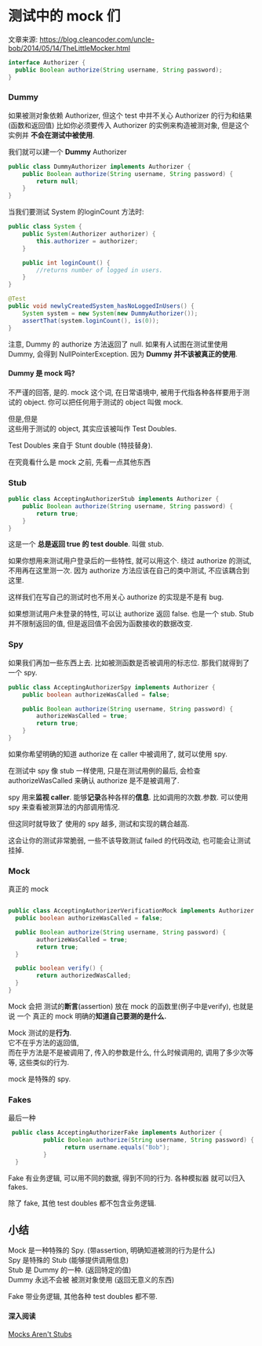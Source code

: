 # 测试中的 mock 们

文章来源: https://blog.cleancoder.com/uncle-bob/2014/05/14/TheLittleMocker.html


```java
interface Authorizer {
  public Boolean authorize(String username, String password);
}
```


### Dummy

如果被测对象依赖 Authorizer, 但这个 test 中并不关心 Authorizer 的行为和结果(函数和返回值)
比如你必须要传入 Authorizer 的实例来构造被测对象, 但是这个实例并 **不会在测试中被使用**. 

我们就可以建一个 **Dummy** Authorizer

```java
public class DummyAuthorizer implements Authorizer {
    public Boolean authorize(String username, String password) {
	    return null;
    }
}
```

当我们要测试 System 的loginCount 方法时:

```java
public class System {
    public System(Authorizer authorizer) {
        this.authorizer = authorizer;
    }

    public int loginCount() {
        //returns number of logged in users.
    }
}

@Test
public void newlyCreatedSystem_hasNoLoggedInUsers() {
    System system = new System(new DummyAuthorizer());
    assertThat(system.loginCount(), is(0));
}
```

注意, Dummy 的 authorize 方法返回了 null.
如果有人试图在测试里使用 Dummy, 会得到 NullPointerException.
因为 **Dummy 并不该被真正的使用**.


#### Dummy 是 mock 吗? 

不严谨的回答, 是的.
mock 这个词, 在日常语境中, 被用于代指各种各样要用于测试的 object.
你可以把任何用于测试的 object 叫做 mock.

但是,但是  
这些用于测试的 object, 其实应该被叫作 Test Doubles.

Test Doubles 来自于 Stunt double (特技替身).

在究竟看什么是 mock 之前, 先看一点其他东西

### Stub

```java
public class AcceptingAuthorizerStub implements Authorizer {
    public Boolean authorize(String username, String password) {
	    return true;
  	}
}
```

这是一个 **总是返回 true 的 test double**. 叫做 stub.

如果你想用来测试用户登录后的一些特性, 就可以用这个. 绕过 authorize 的测试, 不用再在这里测一次. 因为 authorize 方法应该在自己的类中测试, 不应该耦合到这里.

这样我们在写自己的测试时也不用关心 authorize 的实现是不是有 bug.

如果想测试用户未登录的特性, 可以让 authorize 返回 false. 也是一个 stub.
Stub 并不限制返回的值, 但是返回值不会因为函数接收的数据改变.

### Spy

如果我们再加一些东西上去. 比如被测函数是否被调用的标志位.
那我们就得到了一个 spy.

```java
public class AcceptingAuthorizerSpy implements Authorizer {
    public boolean authorizeWasCalled = false;

    public Boolean authorize(String username, String password) {
        authorizeWasCalled = true;
        return true;
    }
}
```

如果你希望明确的知道 authorize 在 caller 中被调用了, 就可以使用 spy.

在测试中 spy 像 stub 一样使用, 只是在测试用例的最后, 会检查 authorizeWasCalled 来确认 authorize 是不是被调用了.

spy 用来**监视 caller**. 能够**记录**各种各样的**信息**. 比如调用的次数.参数. 可以使用 spy 来查看被测算法的内部调用情况.

但这同时就导致了 使用的 spy 越多, 测试和实现的耦合越高.

这会让你的测试非常脆弱, 一些不该导致测试 failed 的代码改动, 也可能会让测试挂掉.

### Mock

真正的 mock
```java

public class AcceptingAuthorizerVerificationMock implements Authorizer {
  public boolean authorizeWasCalled = false;

  public Boolean authorize(String username, String password) {
        authorizeWasCalled = true;
        return true;
  }

  public boolean verify() {
        return authorizedWasCalled;
  }
}
```
Mock 会把 测试的**断言**(assertion) 放在 mock 的函数里(例子中是verify), 也就是说 一个 真正的 mock 明确的**知道自己要测的是什么.**

Mock 测试的是**行为**.  
它不在乎方法的返回值,  
而在乎方法是不是被调用了, 传入的参数是什么, 什么时候调用的, 调用了多少次等等, 这些类似的行为.

mock 是特殊的 spy.

### Fakes

最后一种

```java
 public class AcceptingAuthorizerFake implements Authorizer {
          public Boolean authorize(String username, String password) {
                return username.equals("Bob");
          }
  }
```

Fake 有业务逻辑, 可以用不同的数据, 得到不同的行为.
各种模拟器 就可以归入 fakes.

除了 fake, 其他 test doubles 都不包含业务逻辑.

## 小结

Mock 是一种特殊的 Spy. (带assertion, 明确知道被测的行为是什么)  
Spy 是特殊的 Stub (能够提供调用信息)  
Stub 是 Dummy 的一种. (返回特定的值)  
Dummy 永远不会被 被测对象使用 (返回无意义的东西)

Fake 带业务逻辑, 其他各种 test doubles 都不带.


#### 深入阅读 
[Mocks Aren't Stubs](https://martinfowler.com/articles/mocksArentStubs.html)

